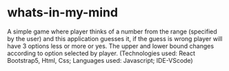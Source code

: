 # whats-in-my-mind
A simple game where player thinks of a number from the range (specified by the user) 
and this application guesses it, if the guess is wrong player will have 3 options less or more or yes. 
The upper and lower bound changes according to option selected by player.
(Technologies used: React Bootstrap5, Html, Css; Languages used: Javascript; IDE-VScode)
